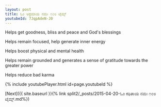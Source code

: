 ```yaml
---
layout: post
title: ಓಂ ಆಶ್ರಮಾಯ ನಮಃ ೧೦೮ ಟೈಮ್ಸ್
youtubeId: 7JqpAdeN-J0
---
```

 
 
Helps get goodness, bliss and peace and God's blessings
 
Helps remain focused, help generate inner energy 
 
Helps boost physical and mental health 
 
Helps remain grounded and generates a sense of gratitude towards the greater power 
 
Helps reduce bad karma
 
 
 
 


{% include youtubePlayer.html id=page.youtubeId %}
 
[Next]({{ site.baseurl }}{% link  split2/_posts/2015-04-20-ಓಂ ಕಥಿತಾಯ ನಮಃ ೧೦೮ ಟೈಮ್ಸ್.md%})
 
